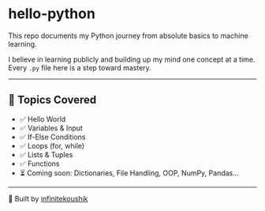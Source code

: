 # hello-python
This repo documents my Python journey from absolute basics to machine learning.

I believe in learning publicly and building up my mind one concept at a time.  
Every `.py` file here is a step toward mastery.

---

## 📘 Topics Covered

- ✅ Hello World
- ✅ Variables & Input
- ✅ If-Else Conditions
- ✅ Loops (for, while)
- ✅ Lists & Tuples
- ✅ Functions
- ⏳ Coming soon: Dictionaries, File Handling, OOP, NumPy, Pandas...

---

🧠 Built by [infinitekoushik](https://github.com/infinitekoushik)
